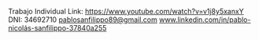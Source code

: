 Trabajo Individual
Link: https://www.youtube.com/watch?v=v1j8y5xanxY
DNI: 34692710
pablosanfilippo89@gmail.com
www.linkedin.com/in/pablo-nicolás-sanfilippo-37840a255
